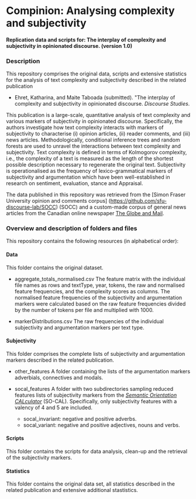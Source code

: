 # Compinion: Analysing complexity and subjectivity

#### Replication data and scripts for: The interplay of complexity and subjectivity in opinionated discourse. (version 1.0)

### Description

This repository comprises the original data, scripts and extensive statistics for the analysis of text complexity and subjectivity described in the related publication

* Ehret, Katharina, and Maite Taboada (submitted). "The interplay of complexity and subjectivity in opinionated discourse. *Discourse Studies*. 

This publication is a large-scale, quantitative analysis of text complexity and various markers of subjectivity in opinionated discourse. Specifically, the authors investigate how text complexity interacts with markers of subjectivity to characterise (i) opinion articles, (ii) reader comments, and (iii) news articles. Methodologically, conditional inference trees and random forests are used to unravel the interactions between text complexity and subjectivity. Text complexity is defined in terms of Kolmogorov complexity, i.e., the complexity of a text is measured as the length of the shortest possible description necessary to regenerate the original text. Subjectivity is operationalised as the frequency of lexico-grammatical markers of subjectivity and argumentation which have been well-established in research on sentiment, evaluation, stance and Appraisal. 

The data published in this repository was retrieved from the [Simon Fraser University opinion and comments corpus] (https://github.com/sfu-discourse-lab/SOCC) (SOCC) and a custom-made corpus of general news articles from the Canadian online newspaper [The Globe and Mail](https://www.theglobeandmail.com/). 


### Overview and description of folders and files

This repository contains the following resources (in alphabetical order):

#### Data
This folder contains the original dataset.

* aggregate_totals_normalised.csv The feature matrix with the individual file names as rows and textType, year, tokens, the raw and normalised feature frequencies, and the complexity scores as columns. The normalised feature frequencies of the subjectivity and argumentation markers were calculated based on the raw feature frequencies divided by the number of tokens per file and multiplied with 1000.

* markerDistributions.csv The raw frequencies of the individual subjectivity and argumentation markers per text type.

#### Subjectivity
This folder comprises the complete lists of subjectivity and argumentation markers described in the related publication. 

* other_features A folder containing the lists of the argumentation markers adverbials, connectives and modals.

* socal_features A folder with two subdirectories sampling reduced features lists of subjectivity markers from the [*Semantic Orientation CALculator*](https://github.com/sfu-discourse-lab/SO-CAL) (SO-CAL). Specifically, only subjectivity features with a valency of 4 and 5 are included.

  * socal_invariant: negative and positive adverbs.
  * socal_variant: negative and positive adjectives, nouns and verbs.
  
#### Scripts 
This folder contains the scripts for data analysis, clean-up and the retrieval of the subjectivity markers.

#### Statistics
This folder contains the original data set, all statistics described in the related publication and extensive additional stastistics. 
